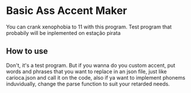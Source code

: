 # Basic Ass Accent Maker
You can crank xenophobia to 11 with this program. 
Test program that probabily will be inplemented on estação pirata
## How to use
Don't, it's a test program. But if you wanna do you custom accent, put words and phrases that you want to replace in an json file, just like carioca.json and call it on the code, also if ya want to implement phonems induvidually, change the parse function to suit your retarded needs.
